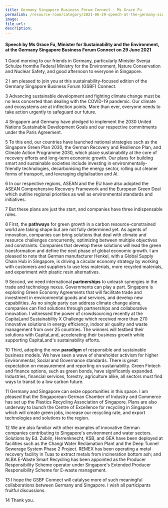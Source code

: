 ```yaml
---  
title: Germany Singapore Business Forum Connect - Ms Grace Fu  
permalink: /resource-room/category/2021-06-29-speech-at-the-germany-singapore-business-forum-connect/  
image:  
file_url:  
description:  
---  
```


#### Speech by Ms Grace Fu, Minister for Sustainability and the Environment, at the Germany Singapore Business Forum Connect on 29 June 2021  

1 Good morning to our friends in Germany, particularly Minister Svenja Schulze fromthe Federal Ministry for the Environment, Nature Conservation and Nuclear Safety, and good afternoon to everyone in Singapore.

2 I am pleased to join you at this sustainability-focused edition of the Germany Singapore Business Forum (GSBF) Connect.

3 Advancing sustainable development and fighting climate change must be no less concerted than dealing with the COVID-19 pandemic. Our climate and ecosystems are at inflection points. More than ever, everyone needs to take action urgently to safeguard our future.

4 Singapore and Germany have pledged to implement the 2030 United Nations Sustainable Development Goals and our respective commitments under the Paris Agreement.

5 To this end, our countries have launched national strategies such as the Singapore Green Plan 2030, the German Recovery and Resilience Plan, and Climate Action Programme 2030, which place sustainability at the core of recovery efforts and long-term economic growth. Our plans for building smart and sustainable societies include investing in environmentally-friendly technologies, decarbonising the energy sector, rolling out cleaner forms of transport, and leveraging digitalisation and AI.

6 In our respective regions, ASEAN and the EU have also adopted the ASEAN Comprehensive Recovery Framework and the European Green Deal which outline regional priorities as well as environmental standards and initiatives.

7 But these plans are just the start, and companies have three indispensable roles.

8 First, the **pathways** for green growth in a carbon resource-constrained world are taking shape but are not fully determined yet. As agents of innovation, companies can bring solutions that deal with climate and resource challenges concurrently, optimizing between multiple objectives and constraints. Companies that develop these solutions will lead the green transformation and define the next phase of global economic growth. I am pleased to note that German manufacturer Henkel, with a Global Supply Chain Hub in Singapore, is driving a circular economy strategy by working with customers and suppliers to use less materials, more recycled materials, and experiment with plastic resin alternatives.

9 Second, we need international **partnerships** to unleash synergies in the trade and technology nexus. Governments can play a part. Singapore is exploring Green Economy Agreements that will facilitate trade and investment in environmental goods and services, and develop new capabilities. As no single party can address climate change alone, companies can find solutions through partnerships and collaborative innovation. I witnessed the power of crowdsourcing recently at the CapitaLand Sustainability X Challenge which received more than 270 innovative solutions in energy efficiency, indoor air quality and waste management from over 25 countries. The winners will testbed their solutions with CapitaLand, accelerating their business growth while supporting CapitaLand&#39;s sustainability efforts.

10 Third, adopting the new **paradigm** of responsible and sustainable business models. We have seen a wave of shareholder activism for higher Environmental, Social and Governance standards. There is great expectation on measurement and reporting on sustainability. Green Fintech and finance options, such as green bonds, have significantly expanded. Industries, financial services, forestry, agriculture alike, all sectors must find ways to transit to a low carbon future.

11 Germany and Singapore can seize opportunities in this space. I am pleased that the Singaporean-German Chamber of Industry and Commerce has set up the Plastics Recycling Association of Singapore. Plans are also underway to launch the Centre of Excellence for recycling in Singapore which will create green jobs, increase our recycling rate, and export technologies and solutions to the region.

12 We are also familiar with other examples of innovative German companies contributing to Singapore&#39;s environment and water sectors. Solutions by Ed. Zublin, Herrenknecht, KSB, and GEA have been deployed at facilities such as the Changi Water Reclamation Plant and the Deep Tunnel Sewerage System Phase 2 Project. REMEX has been operating a metal recovery facility in Tuas to extract metals from incineration bottom ash; and ALBA E-Waste Smart Recycling has been appointed as the Producer Responsibility Scheme operator under Singapore&#39;s Extended Producer Responsibility Scheme for E-waste management.

13 I hope the GSBF Connect will catalyse more of such meaningful collaborations between Germany and Singapore. I wish all participants fruitful discussions.

14 Thank you.
